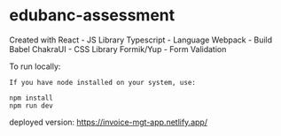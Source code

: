 # edubanc-assessment

Created with 
    React - JS Library
    Typescript - Language
    Webpack - Build
    Babel
    ChakraUI - CSS Library
    Formik/Yup - Form Validation

To run locally:

    If you have node installed on your system, use:

    npm install
    npm run dev

deployed version: https://invoice-mgt-app.netlify.app/

